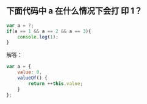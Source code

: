 ## 下面代码中 a 在什么情况下会打 印 1？
```js
var a = ?;
if(a == 1 && a == 2 && a == 3){ 
    console.log(1);
}
```

解答：

```js
var a = { 
    value: 0, 
    valueOf() { 
        return ++this.value; 
    }
};
```

